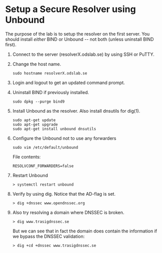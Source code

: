 # Setup a Secure Resolver using Unbound

The purpose of the lab is to setup the resolver on the first server. You should install *either* BIND or Unbound -- not both (unless uninstall BIND first).

1.  Connect to the server (resolverX.odslab.se) by using SSH or PuTTY.
2.  Change the host name.

        sudo hostname resolverX.odslab.se

3.  Login and logout to get an updated command prompt.
4.  Uninstall BIND if previously installed.

        sudo dpkg --purge bind9

5.  Install Unbound as the resolver. Also install dnsutils for dig(1).

        sudo apt-get update
        sudo apt-get upgrade
        sudo apt-get install unbound dnsutils

6.  Configure the Unbound not to use any forwarders

        sudo vim /etc/default/unbound

    File contents:

        RESOLVCONF_FORWARDERS=false

7.  Restart Unbound

        > systemctl restart unbound

8.  Verify by using dig. Notice that the AD-flag is set.

        > dig +dnssec www.opendnssec.org

9.  Also try resolving a domain where DNSSEC is broken.

        > dig www.trasigdnssec.se

    But we can see that in fact the domain does contain the information
    if we bypass the DNSSEC validation:

        > dig +cd +dnssec www.trasigdnssec.se
